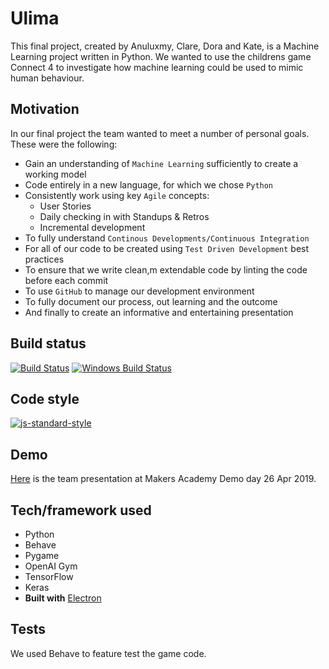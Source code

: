 # Ulima
This final project, created by Anuluxmy, Clare, Dora and Kate, is a Machine Learning project written in Python.
We wanted to use the childrens game Connect 4 to investigate how machine learning could be used to mimic human behaviour.

## Motivation
In our final project the team wanted to meet a number of personal goals. 
These were the following:
- Gain an understanding of `Machine Learning` sufficiently to create a working model
- Code entirely in a new language, for which we chose `Python`
- Consistently work using key `Agile` concepts:
  - User Stories
  - Daily checking in with Standups & Retros
  - Incremental development
- To fully understand `Continous Developments/Continuous Integration` 
- For all of our code to be created using `Test Driven Development` best practices
- To ensure that we write clean,m extendable code by linting the code before each commit
- To use `GitHub` to manage our development environment
- To fully document our process, out learning and the outcome
- And finally to create an informative and entertaining presentation

## Build status
[![Build Status](https://travis-ci.org/akashnimare/foco.svg?branch=master)](https://travis-ci.org/akashnimare/foco)
[![Windows Build Status](https://ci.appveyor.com/api/projects/status/github/akashnimare/foco?branch=master&svg=true)](https://ci.appveyor.com/project/akashnimare/foco/branch/master)

## Code style
[![js-standard-style](https://img.shields.io/badge/code%20style-standard-brightgreen.svg?style=flat)](https://github.com/feross/standard)
 
## Demo
[Here](https://www.facebook.com/MakersAcademy/videos/1034352356758922/?&t=809) is the team presentation at Makers Academy Demo day 26 Apr 2019.

## Tech/framework used
- Python
- Behave
- Pygame
- OpenAI Gym
- TensorFlow
- Keras
- **Built with** [Electron](https://electron.atom.io)

## Tests
We used Behave to feature test the game code.
